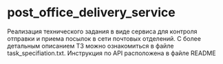 # post_office_delivery_service
Реализация технического задания в виде сервиса для контроля отправки и приема посылок в сети почтовых отделений. С более детальным описанием ТЗ можно ознакомиться в файле task_specifiation.txt. Инструкция по API расположена в файле README
